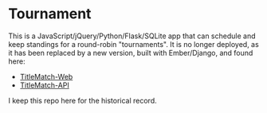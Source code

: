 Tournament
==========

This is a JavaScript/jQuery/Python/Flask/SQLite app that can schedule and keep standings for a round-robin "tournaments". 
It is no longer deployed, as it has been replaced by a new version, built with Ember/Django, and found here: 

- [TitleMatch-Web](https://github.com/ewilson/titlematch_web)
- [TitleMatch-API](https://github.com/ewilson/titlematch_api)

I keep this repo here for the historical record.
